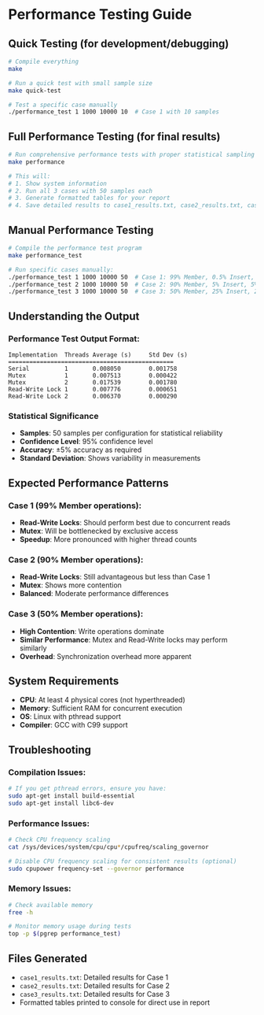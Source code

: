 # Performance Testing Guide

## Quick Testing (for development/debugging)
```bash
# Compile everything
make

# Run a quick test with small sample size
make quick-test

# Test a specific case manually
./performance_test 1 1000 10000 10  # Case 1 with 10 samples
```

## Full Performance Testing (for final results)
```bash
# Run comprehensive performance tests with proper statistical sampling
make performance

# This will:
# 1. Show system information
# 2. Run all 3 cases with 50 samples each
# 3. Generate formatted tables for your report
# 4. Save detailed results to case1_results.txt, case2_results.txt, case3_results.txt
```

## Manual Performance Testing
```bash
# Compile the performance test program
make performance_test

# Run specific cases manually:
./performance_test 1 1000 10000 50  # Case 1: 99% Member, 0.5% Insert, 0.5% Delete
./performance_test 2 1000 10000 50  # Case 2: 90% Member, 5% Insert, 5% Delete  
./performance_test 3 1000 10000 50  # Case 3: 50% Member, 25% Insert, 25% Delete
```

## Understanding the Output

### Performance Test Output Format:
```
Implementation  Threads Average (s)     Std Dev (s)
===============================================
Serial          1       0.008050        0.001758
Mutex           1       0.007513        0.000422
Mutex           2       0.017539        0.001780
Read-Write Lock 1       0.007776        0.000651
Read-Write Lock 2       0.006370        0.000290
```

### Statistical Significance
- **Samples**: 50 samples per configuration for statistical reliability
- **Confidence Level**: 95% confidence level
- **Accuracy**: ±5% accuracy as required
- **Standard Deviation**: Shows variability in measurements

## Expected Performance Patterns

### Case 1 (99% Member operations):
- **Read-Write Locks**: Should perform best due to concurrent reads
- **Mutex**: Will be bottlenecked by exclusive access
- **Speedup**: More pronounced with higher thread counts

### Case 2 (90% Member operations):
- **Read-Write Locks**: Still advantageous but less than Case 1
- **Mutex**: Shows more contention
- **Balanced**: Moderate performance differences

### Case 3 (50% Member operations):
- **High Contention**: Write operations dominate
- **Similar Performance**: Mutex and Read-Write locks may perform similarly
- **Overhead**: Synchronization overhead more apparent

## System Requirements
- **CPU**: At least 4 physical cores (not hyperthreaded)
- **Memory**: Sufficient RAM for concurrent execution
- **OS**: Linux with pthread support
- **Compiler**: GCC with C99 support

## Troubleshooting

### Compilation Issues:
```bash
# If you get pthread errors, ensure you have:
sudo apt-get install build-essential
sudo apt-get install libc6-dev
```

### Performance Issues:
```bash
# Check CPU frequency scaling
cat /sys/devices/system/cpu/cpu*/cpufreq/scaling_governor

# Disable CPU frequency scaling for consistent results (optional)
sudo cpupower frequency-set --governor performance
```

### Memory Issues:
```bash
# Check available memory
free -h

# Monitor memory usage during tests
top -p $(pgrep performance_test)
```

## Files Generated
- `case1_results.txt`: Detailed results for Case 1
- `case2_results.txt`: Detailed results for Case 2  
- `case3_results.txt`: Detailed results for Case 3
- Formatted tables printed to console for direct use in report
